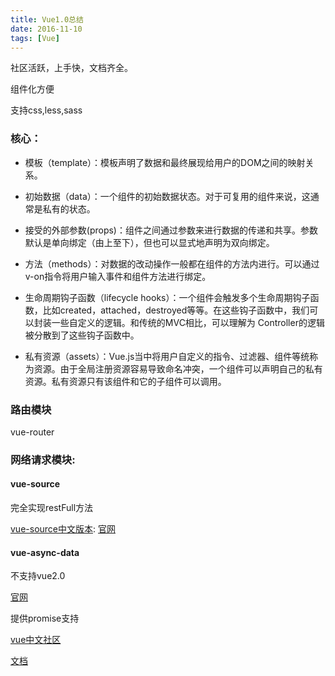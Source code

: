 ```yaml
---
title: Vue1.0总结
date: 2016-11-10
tags: [Vue]
---
```


社区活跃，上手快，文档齐全。

组件化方便

支持css,less,sass

<!-- more -->

### 核心：

+ 模板（template）：模板声明了数据和最终展现给用户的DOM之间的映射关系。

+ 初始数据（data）：一个组件的初始数据状态。对于可复用的组件来说，这通常是私有的状态。

+ 接受的外部参数(props)：组件之间通过参数来进行数据的传递和共享。参数默认是单向绑定（由上至下），但也可以显式地声明为双向绑定。

+ 方法（methods）：对数据的改动操作一般都在组件的方法内进行。可以通过v-on指令将用户输入事件和组件方法进行绑定。

+ 生命周期钩子函数（lifecycle hooks）：一个组件会触发多个生命周期钩子函数，比如created，attached，destroyed等等。在这些钩子函数中，我们可以封装一些自定义的逻辑。和传统的MVC相比，可以理解为 Controller的逻辑被分散到了这些钩子函数中。

+ 私有资源（assets）：Vue.js当中将用户自定义的指令、过滤器、组件等统称为资源。由于全局注册资源容易导致命名冲突，一个组件可以声明自己的私有资源。私有资源只有该组件和它的子组件可以调用。

### 路由模块

vue-router

### 网络请求模块:

#### vue-source

完全实现restFull方法

[vue-source中文版本](http://www.cnblogs.com/keepfool/p/5657065.html):
[官网](https://github.com/pagekit/vue-resource)

#### vue-async-data

不支持vue2.0

[官网](https://github.com/vuejs/vue-async-data)

提供promise支持



[vue中文社区](http://www.vue-js.com/)

[文档](http://www.csdn.net/article/1970-01-01/2825439)
